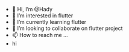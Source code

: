 - 👋 Hi, I’m @Hady
- 👀 I’m interested in flutter
- 🌱 I’m currently learning flutter
- 💞️ I’m looking to collaborate on flutter project
- 📫 How to reach me ...
- hi 

<!---
Hadiuzzamann/Hadiuzzamann is a ✨ special ✨ repository because its `README.md` (this file) appears on your GitHub profile.
You can click the Preview link to take a look at your changes.
--->
